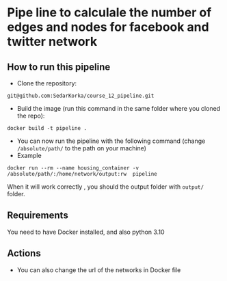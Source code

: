 # Pipe line to calculale the number of edges and nodes for facebook and twitter network

## How to run this pipeline

- Clone the repository:

```
git@github.com:SedarKorka/course_12_pipeline.git
```

- Build the image (run this command in the same folder where you cloned the repo):

```
docker build -t pipeline .
```

- You can now run the pipeline with the following command (change `/absolute/path/` to the path
on your machine)
- Example 
```
docker run --rm --name housing_container -v  /absolute/path/:/home/network/output:rw  pipeline  
```

When it will work correctly , you should the output folder with `output/` folder.

## Requirements

You need to have Docker installed, and also python 3.10

## Actions
- You can also change the url of the networks in Docker file

